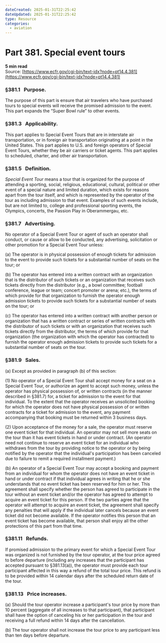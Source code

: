 ```yaml
---
dateCreated: 2025-01-31T22:25:42
dateUpdated: 2025-01-31T22:25:42
type: Resource
categories:
  - aviation
---
```


# Part 381. Special event tours
**5 min read**  
Source: [https://www.ecfr.gov/cgi-bin/text-idx?node=pt14.4.381](https://www.ecfr.gov/cgi-bin/text-idx?node=pt14.4.381)

<div>

### §381.1   Purpose.

The purpose of this part is ensure that air travelers who have purchased tours to special events will receive the promised admission to the event. This part expands the “Super Bowl rule” to other events.

### §381.3   Applicability.

This part applies to Special Event Tours that are in interstate air transportation, or in foreign air transportation originating at a point in the United States. This part applies to U.S. and foreign operators of Special Event Tours, whether they be air carriers or ticket agents. This part applies to scheduled, charter, and other air transportation.

### §381.5   Definition.

*Special Event Tour* means a tour that is organized for the purpose of attending a sporting, social, religious, educational, cultural, political or other event of a special nature and limited duration, which exists for reasons apart from the tour itself, and which is represented by the operator of the tour as including admission to that event. Examples of such events include, but are not limited to, college and professional sporting events, the Olympics, concerts, the Passion Play in Oberammergau, etc.

### §381.7   Advertising.

No operator of a Special Event Tour or agent of such an operator shall conduct, or cause or allow to be conducted, any advertising, solicitation or other promotion for a Special Event Tour unless:

\(a\) The operator is in physical possession of enough tickets for admission to the event to provide such tickets for a substantial number of seats on the tour; or

\(b\) The operator has entered into a written contract with an organization that is the distributor of such tickets or an organization that receives such tickets directly from the distributor (e.g., a bowl committee; football conference, league or team; concert promoter or arena; etc.), the terms of which provide for that organization to furnish the operator enough admission tickets to provide such tickets for a substantial number of seats on the tour; or

\(c\) The operator has entered into a written contract with another person or organization that has a written contract or series of written contracts with the distributor of such tickets or with an organization that receives such tickets directly from the distributor, the terms of which provide for that organization (the organization with which the operator has contracted) to furnish the operator enough admission tickets to provide such tickets for a substantial number of seats on the tour.

### §381.9   Sales.

\(a\) Except as provided in paragraph (b) of this section:

\(1\) No operator of a Special Event Tour shall accept money for a seat on a Special Event Tour, or authorize an agent to accept such money, unless the operator has physical possession of, or written contracts (in the manner described in §381.7) for, a ticket for admission to the event for that individual. To the extent that the operator receives an unsolicited booking for which the operator does not have physical possession of or written contracts for a ticket for admission to the event, any payment accompanying that booking must be returned within 3 business days.

\(2\) Upon acceptance of the money for a sale, the operator must reserve one event ticket for that individual. An operator may not sell more seats on the tour than it has event tickets in hand or under contract. (An operator need not continue to reserve an event ticket for an individual who withdraws from the tour by providing notice to the operator or by being notified by the operator that the individual's participation has been canceled due to failure to remit a required installment payment.)

\(b\) An operator of a Special Event Tour may accept a booking and payment from an individual for whom the operator does not have an event ticket in hand or under contract if that individual agrees in writing that he or she understands that no event ticket has been reserved for him or her. This agreement shall specify whether the person has agreed to participate in the tour without an event ticket and/or the operator has agreed to attempt to acquire an event ticket for this person. If the two parties agree that the operator will attempt to acquire an event ticket, the agreement shall specify any penalties that will apply if the individual later cancels because an event ticket did not become available. If the operator notifies this person that an event ticket has become available, that person shall enjoy all the other protections of this part from that time.

### §381.11   Refunds.

If promised admission to the primary event for which a Special Event Tour was organized is not furnished by the tour operator, at the tour price agreed to before departure (including any increases that the participant has accepted pursuant to §381.13(a)), the operator must provide each tour participant affected in this way a refund of the total tour price. This refund is to be provided within 14 calendar days after the scheduled return date of the tour.

### §381.13   Price increases.

\(a\) Should the tour operator increase a participant's tour price by more than 10 percent (aggregate of all increases to that participant), that participant shall have the option of canceling his or her participation in the tour and receiving a full refund within 14 days after the cancellation.

\(b\) The tour operator shall not increase the tour price to any participant less than ten days before departure.

</div>